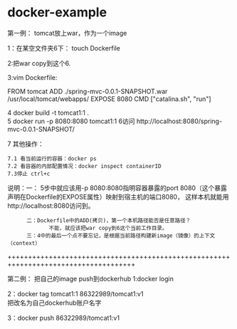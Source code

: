 # docker-example
第一例：
tomcat放上war，作为一个image

1：在某空文件夹6下：
touch Dockerfile

2:把war copy到这个6.

3:vim Dockerfile:

FROM tomcat
ADD ./spring-mvc-0.0.1-SNAPSHOT.war  /usr/local/tomcat/webapps/
EXPOSE 8080
CMD ["catalina.sh", "run"]

4 docker build -t tomcat1:1 .  
5 docker run -p 8080:8080 tomcat1:1
6访问 http://localhost:8080/spring-mvc-0.0.1-SNAPSHOT/

7 其他操作：
    
    7.1 看当前运行的容器：docker ps
    7.2 看容器的内部配置情况：docker inspect containerID
    7.3停止 ctrl+c

说明：一： 5步中就应该用-p 8080:8080指明容器暴露的port 8080（这个暴露声明在Dockerfile的EXPOSE属性）映射到宿主机的端口8080，
           这样本机就能用http://localhost:8080访问到。
       
          二：Dockerfile中的ADD(拷贝)，第一个本机路径能否是任意路径？
                 不能，就应该把war copy到6这个当前工作目录。
          三：4中的最后一个点不要忘记，是根据当前路径构建新image（镜像）的上下文（context）
          
 +++++++++++++++++++++++++++++++++++++++++++++++++++++++++++++++++++++++++++++++++++++
 
 
 
 
第二例：
把自己的image push到dockerhub
1:docker login

2：docker tag tomcat1:1    86322989/tomcat1:v1  
      把改名为自己dockerhub账户名字

3：docker push 86322989/tomcat1:v1          

